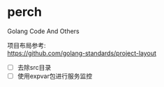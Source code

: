 # perch
Golang Code And Others


项目布局参考:  
https://github.com/golang-standards/project-layout

* [ ] 去除src目录
* [ ]  使用expvar包进行服务监控
